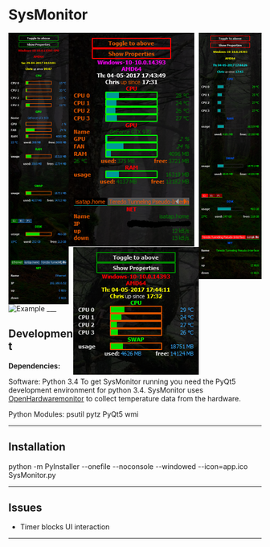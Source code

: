 # SysMonitor

<img align="left" src="https://github.com/styinx/SysMonitor/blob/master/ex_0.png" width="120" height="540" alt="Example"/>
<img align="right" src="https://github.com/styinx/SysMonitor/blob/master/ex_3.png" width="125" height="490" alt="Example"/>
<img align="left" src="https://github.com/styinx/SysMonitor/blob/master/ex_1.png" width="250" height="426" alt="Example"/>
<img align="right" src="https://github.com/styinx/SysMonitor/blob/master/ex_2.png" width="250" height="254" alt="Example"/>
<img src="https://github.com/styinx/SysMonitor/blob/master/ex_4.png" width="960" height="512" alt="Example"/>
___

## Development
**Dependencies:**

Software:
Python 3.4
To get SysMonitor running you need the PyQt5 development environment for python 3.4.
SysMonitor uses [OpenHardwaremonitor](http://openhardwaremonitor.org/) to collect temperature data from the hardware.

Python Modules:
psutil
pytz
PyQt5
wmi
___

## Installation

python -m PyInstaller --onefile --noconsole --windowed --icon=app.ico SysMonitor.py
___

## Issues

- Timer blocks UI interaction

___